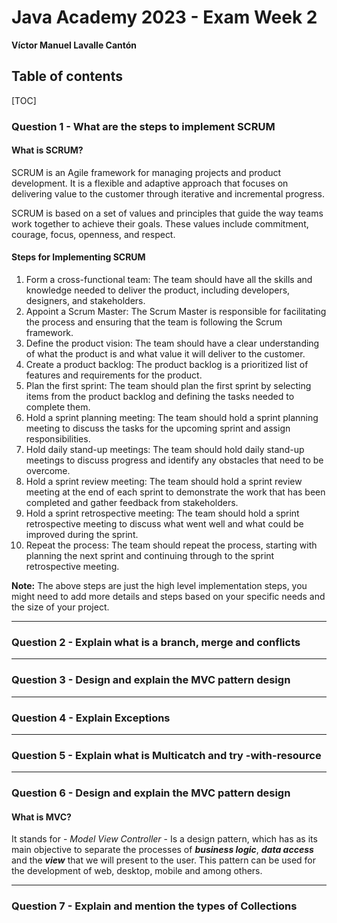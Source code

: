 # Java Academy 2023 - Exam Week 2 

**Víctor Manuel Lavalle Cantón**



## Table of contents

[TOC]

### Question 1 - What are the steps to implement SCRUM



#### What is SCRUM?

SCRUM is an Agile framework for managing projects and product development. It is a flexible and adaptive approach that focuses on delivering value to the customer through iterative and incremental progress.

SCRUM is based on a set of values and principles that guide the way teams work together to achieve their goals. These values include commitment, courage, focus, openness, and respect.

#### Steps for Implementing SCRUM

1. Form a cross-functional team: The team should have all the skills and knowledge needed to deliver the product, including developers, designers, and stakeholders.
2. Appoint a Scrum Master: The Scrum Master is responsible for facilitating the process and ensuring that the team is following the Scrum framework.
3. Define the product vision: The team should have a clear understanding of what the product is and what value it will deliver to the customer.
4. Create a product backlog: The product backlog is a prioritized list of features and requirements for the product.
5. Plan the first sprint: The team should plan the first sprint by selecting items from the product backlog and defining the tasks needed to complete them.
6. Hold a sprint planning meeting: The team should hold a sprint planning meeting to discuss the tasks for the upcoming sprint and assign responsibilities.
7. Hold daily stand-up meetings: The team should hold daily stand-up meetings to discuss progress and identify any obstacles that need to be overcome.
8. Hold a sprint review meeting: The team should hold a sprint review meeting at the end of each sprint to demonstrate the work that has been completed and gather feedback from stakeholders.
9. Hold a sprint retrospective meeting: The team should hold a sprint retrospective meeting to discuss what went well and what could be improved during the sprint.
10. Repeat the process: The team should repeat the process, starting with planning the next sprint and continuing through to the sprint retrospective meeting.

**Note:** The above steps are just the high level implementation steps, you might need to add more details and steps based on your specific needs and the size of your project.



------



### Question 2 - Explain what is a branch, merge and conflicts



------



### Question 3 - Design and explain the  MVC pattern design



------



### Question 4 - Explain Exceptions



------



### Question 5 - Explain what is Multicatch and try -with-resource



------



### Question 6 - Design and explain the  MVC pattern design



#### What is MVC?

It stands for  - *Model View Controller* -   Is a design pattern, which has as its main objective to separate the processes of ***business logic***, ***data access*** and the ***view*** that we will present to the user. This pattern can be used for the development of web, desktop, mobile and  among others.



------



### Question 7 - Explain and mention the types of Collections

